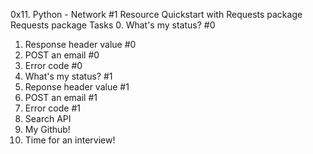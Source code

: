 0x11. Python - Network #1
Resource
Quickstart with Requests package
Requests package
Tasks
0. What's my status? #0
1. Response header value #0
2. POST an email #0
3. Error code #0
4. What's my status? #1
5. Reponse header value #1
6. POST an email #1
7. Error code #1
8. Search API
9. My Github!
10. Time for an interview!
